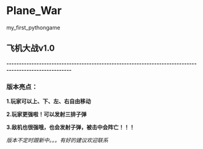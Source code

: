 # Plane_War
my_first_pythongame
## **飞机大战v1.0**

**------------------------------------------------------------------------------------------------------**

### 版本亮点：

**1.玩家可以上、下、左、右自由移动**

**2.玩家更强啦！可以发射三排子弹**

**3.敌机也很强哦，也会发射子弹，被击中会阵亡！！！**

*版本不定时跟新中。。。有好的建议欢迎联系*
